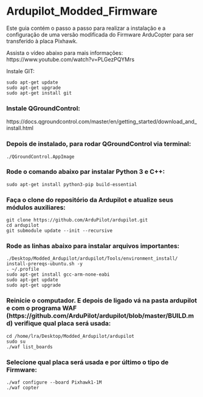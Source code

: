 <html>
<body>
<h1>
Ardupilot_Modded_Firmware
</h1>
<p>
Este guia contém o passo a passo para realizar a instalação e a     configuração de uma versão modificada do Firmware ArduCopter    para ser transferido à placa Pixhawk.
</p>
<p>
Assista o vídeo abaixo para mais informações: <br>
https://www.youtube.com/watch?v=PLGezPQYMrs
</p>
Instale GIT:
<p>

    sudo apt-get update
    sudo apt-get upgrade
    sudo apt-get install git
</p>

<h3>
Instale QGroundControl:
</h3>
<p>
https://docs.qgroundcontrol.com/master/en/getting_started/download_and_install.html
</p>
<h3>
Depois de instalado, para rodar QGroundControl via terminal:
</h3>
<p>

    ./QGroundControl.AppImage
</p>
<h3>
Rode o comando abaixo par instalar Python 3 e C++:
</h3>
<p>
    
    sudo apt-get install python3-pip build-essential
</p>
<h3>
Faça o clone do repositório da Ardupilot e atualize seus    módulos auxiliares:
</h3>
<p>

    git clone https://github.com/ArduPilot/ardupilot.git
    cd ardupilot
    git submodule update --init --recursive
</p>
<h3>
Rode as linhas abaixo para instalar arquivos importantes:
</h3>
<p>

    ./Desktop/Modded_Ardupilot/ardupilot/Tools/environment_install/ install-prereqs-ubuntu.sh -y
    . ~/.profile
    sudo apt-get install gcc-arm-none-eabi
    sudo apt-get update
    sudo apt-get upgrade
</p>
<h3>
Reinicie o computador. E depois de ligado vá na pasta ardupilot e com o programa WAF (https://github.com/ArduPilot/ardupilot/blob/master/BUILD.md) verifique qual placa será usada:
</h3>
<p>

    cd /home/lra/Desktop/Modded_Ardupilot/ardupilot
    sudo su
    ./waf list_boards
</p>
<h3>
Selecione qual placa será usada e por último o tipo de Firmware:
</h3>
<p>

    ./waf configure --board Pixhawk1-1M
    ./waf copter
</p>
</body>
</html>